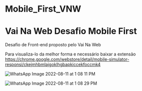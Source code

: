 # Mobile_First_VNW


# Vai Na Web Desafio Mobile First

Desafio de Front-end proposto pelo Vai Na Web

Para visualiza-lo da melhor forma e necessário baixar a extensão https://chrome.google.com/webstore/detail/mobile-simulator-responsi/ckejmhbmlajgoklhgbapkiccekfoccmk4

![WhatsApp Image 2022-08-11 at 1 08 11 PM](https://user-images.githubusercontent.com/98714001/184179797-019b02e5-bb39-4ed7-ad32-fc3bec19da0d.jpeg)

![WhatsApp Image 2022-08-11 at 1 08 29 PM](https://user-images.githubusercontent.com/98714001/184179817-c3e569a3-5b4e-4ee8-b389-3ca5f873bd5c.jpeg)
